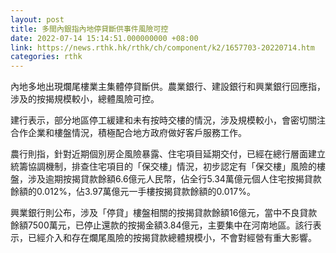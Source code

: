 ```yaml
---
layout: post
title: 多間內銀指內地停貸斷供事件風險可控
date: 2022-07-14 15:14:51.000000000 +08:00
link: https://news.rthk.hk/rthk/ch/component/k2/1657703-20220714.htm
categories: rthk
---
```


內地多地出現爛尾樓業主集體停貸斷供。農業銀行、建設銀行和興業銀行回應指，涉及的按揭規模較小，總體風險可控。

建行表示，部分地區停工緩建和未有按時交樓的情況，涉及規模較小，會密切關注合作企業和樓盤情況，積極配合地方政府做好客戶服務工作。

農行則指，針對近期個別房企風險暴露、住宅項目延期交付，已經在總行層面建立統籌協調機制，排查住宅項目的「保交樓」情況，初步認定有「保交樓」風險的樓盤，涉及逾期按揭貸款餘額6.6億元人民幣，佔全行5.34萬億元個人住宅按揭貸款餘額的0.012%，佔3.97萬億元一手樓按揭貸款餘額的0.017%。

興業銀行則公布，涉及「停貸」樓盤相關的按揭貸款餘額16億元，當中不良貸款餘額7500萬元，已停止還款的按揭金額3.84億元，主要集中在河南地區。該行表示，已經介入和存在爛尾風險的按揭貸款總體規模小，不會對經營有重大影響。
